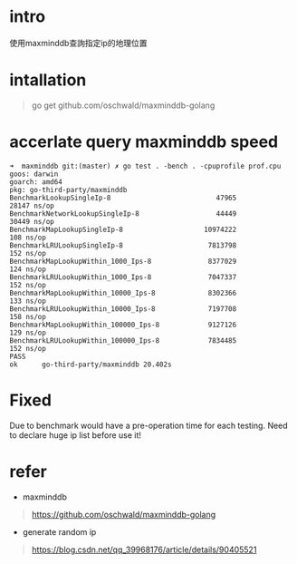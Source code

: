 # intro
使用maxminddb查詢指定ip的地理位置

# intallation
> go get github.com/oschwald/maxminddb-golang

# accerlate query maxminddb speed
```
➜  maxminddb git:(master) ✗ go test . -bench . -cpuprofile prof.cpu 
goos: darwin
goarch: amd64
pkg: go-third-party/maxminddb
BenchmarkLookupSingleIp-8                          47965             28147 ns/op
BenchmarkNetworkLookupSingleIp-8                   44449             30449 ns/op
BenchmarkMapLookupSingleIp-8                    10974222               108 ns/op
BenchmarkLRULookupSingleIp-8                     7813798               152 ns/op
BenchmarkMapLookupWithin_1000_Ips-8              8377029               124 ns/op
BenchmarkLRULookupWithin_1000_Ips-8              7047337               152 ns/op
BenchmarkMapLookupWithin_10000_Ips-8             8302366               133 ns/op
BenchmarkLRULookupWithin_10000_Ips-8             7197708               158 ns/op
BenchmarkMapLookupWithin_100000_Ips-8            9127126               129 ns/op
BenchmarkLRULookupWithin_100000_Ips-8            7834485               152 ns/op
PASS
ok      go-third-party/maxminddb 20.402s
```

<!-- # TODO:
```
happy to know that ... cache map do really accerlate the speed of query

however,
1. as increment of ips in map, down with the query speed
> need to redefine the data

2. over map size would cause broken ...
> need to refactor the container data schema

: (
``` -->
# Fixed
Due to benchmark would have a pre-operation time for each testing. Need to declare huge ip list before use it!

# refer
- maxminddb
> https://github.com/oschwald/maxminddb-golang
- generate random ip
> https://blog.csdn.net/qq_39968176/article/details/90405521